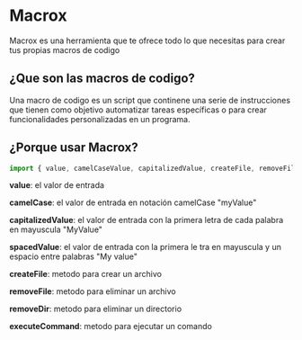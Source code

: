 # Macrox

Macrox es una herramienta que te ofrece todo lo que necesitas para crear tus propias macros de codigo

## ¿Que son las macros de codigo?

Una macro de codigo es un script que continene una serie de instrucciones que tienen como objetivo automatizar tareas específicas o para crear funcionalidades personalizadas en un programa.

## ¿Porque usar Macrox?

```typescript
import { value, camelCaseValue, capitalizedValue, createFile, removeFile, ... } from "macrox";
```

**value**: el valor de entrada

**camelCase**: el valor de entrada en notación camelCase "myValue"

**capitalizedValue**: el valor de entrada con la primera letra de cada palabra en mayuscula "MyValue"

**spacedValue**: el valor de entrada con la primera le tra en mayuscula y un espacio entre palabras "My value"

**createFile**: metodo para crear un archivo

**removeFile**: metodo para eliminar un archivo

**removeDir**: metodo para eliminar un directorio

**executeCommand**: metodo para ejecutar un comando

